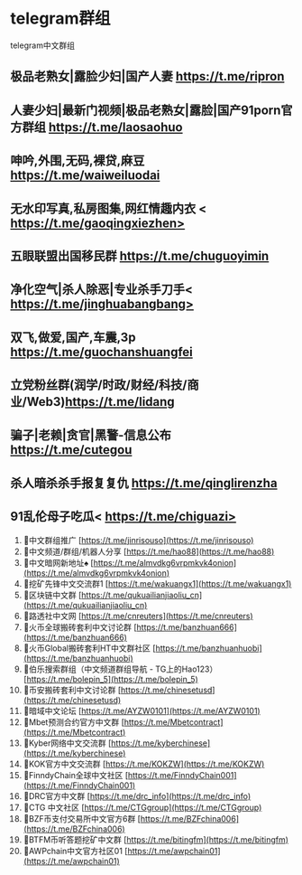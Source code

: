 # telegram群组
telegram中文群组

## 极品老熟女|露脸少妇|国产人妻 <https://t.me/ripron>
## 人妻少妇|最新门视频|极品老熟女|露脸|国产91porn官方群组  <https://t.me/laosaohuo>
##  呻吟,外围,无码,裸贷,麻豆   <https://t.me/waiweiluodai>
## 无水印写真,私房图集,网红情趣内衣  < https://t.me/gaoqingxiezhen>
## 五眼联盟出国移民群 <https://t.me/chuguoyimin>
## 净化空气|杀人除恶|专业杀手刀手< https://t.me/jinghuabangbang>
## 双飞,做爱,国产,车震,3p  <https://t.me/guochanshuangfei>
##  立党粉丝群(润学/时政/财经/科技/商业/Web3)<https://t.me/lidang>
##  骗子|老赖|贪官|黑警-信息公布  <https://t.me/cutegou>
## 杀人暗杀杀手报复复仇  <https://t.me/qinglirenzha>
## 91乱伦母子吃瓜< https://t.me/chiguazi>

1. 👥中文群组推广 [https://t.me/jinrisouso](https://t.me/jinrisouso)
2. 👥中文频道/群组/机器人分享 [https://t.me/hao88](https://t.me/hao88)
3. 👥中文暗网新地址♠️ [https://t.me/almvdkg6vrpmkvk4onion](https://t.me/almvdkg6vrpmkvk4onion)
4. 👥挖矿先锋中文交流群1 [https://t.me/wakuangx1](https://t.me/wakuangx1)
5. 👥区块链中文群 [https://t.me/qukuailianjiaoliu_cn](https://t.me/qukuailianjiaoliu_cn)
6. 👥路透社中文网 [https://t.me/cnreuters](https://t.me/cnreuters)
7. 👥火币全球搬砖套利中文讨论群 [https://t.me/banzhuan666](https://t.me/banzhuan666)
8. 👥火币Global搬砖套利HT中文群社区 [https://t.me/banzhuanhuobi](https://t.me/banzhuanhuobi)
9. 👥伯乐搜索群组（中文频道群组导航 - TG上的Hao123） [https://t.me/bolepin_5](https://t.me/bolepin_5)
10. 👥币安搬砖套利中文讨论群 [https://t.me/chinesetusd](https://t.me/chinesetusd)
11. 👥暗域中文论坛 [https://t.me/AYZW0101](https://t.me/AYZW0101)
12. 👥Mbet预测合约官方中文群 [https://t.me/Mbetcontract](https://t.me/Mbetcontract)
13. 👥Kyber网络中文交流群 [https://t.me/kyberchinese](https://t.me/kyberchinese)
14. 👥KOK官方中文交流群 [https://t.me/KOKZW](https://t.me/KOKZW)
15. 👥FinndyChain全球中文社区 [https://t.me/FinndyChain001](https://t.me/FinndyChain001)
16. 👥DRC官方中文群 [https://t.me/drc_info](https://t.me/drc_info)
17. 👥CTG 中文社区 [https://t.me/CTGgroup](https://t.me/CTGgroup)
18. 👥BZF币支付交易所中文官方6群 [https://t.me/BZFchina006](https://t.me/BZFchina006)
19. 👥BTFM币听答题挖矿中文群 [https://t.me/bitingfm](https://t.me/bitingfm)
20. 👥AWPchain中文官方社区01 [https://t.me/awpchain01](https://t.me/awpchain01)
